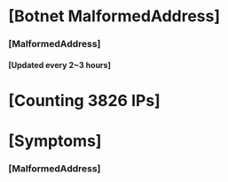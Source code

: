 # [Botnet MalformedAddress]
### [MalformedAddress]
#### [Updated every 2~3 hours]

# [Counting 3826 IPs]

# [Symptoms] 
###   [MalformedAddress]
